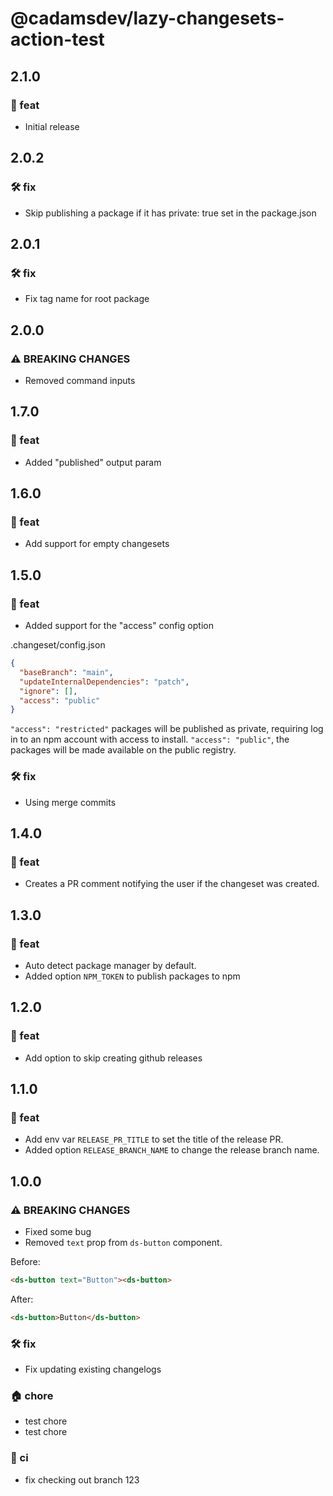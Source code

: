 # @cadamsdev/lazy-changesets-action-test
## 2.1.0

### 🚀 feat
- Initial release

## 2.0.2

### 🛠️ fix
- Skip publishing a package if it has private: true set in the package.json

## 2.0.1

### 🛠️ fix
- Fix tag name for root package

## 2.0.0

### ⚠️ BREAKING CHANGES
- Removed command inputs

## 1.7.0

### 🚀 feat
- Added "published" output param

## 1.6.0

### 🚀 feat
- Add support for empty changesets

## 1.5.0

### 🚀 feat
- Added support for the "access" config option

.changeset/config.json
```json
{
  "baseBranch": "main",
  "updateInternalDependencies": "patch",
  "ignore": [],
  "access": "public"
}
```

`"access": "restricted"` packages will be published as private, requiring log in to an npm account with access to install.
`"access": "public"`, the packages will be made available on the public registry.
### 🛠️ fix
- Using merge commits

## 1.4.0

### 🚀 feat
- Creates a PR comment notifying the user if the changeset was created.

## 1.3.0

### 🚀 feat
- Auto detect package manager by default.
- Added option `NPM_TOKEN` to publish packages to npm

## 1.2.0

### 🚀 feat
- Add option to skip creating github releases

## 1.1.0

### 🚀 feat
- Add env var `RELEASE_PR_TITLE` to set the title of the release PR.
- Added option `RELEASE_BRANCH_NAME` to change the release branch name.


## 1.0.0

### ⚠️ BREAKING CHANGES
- Fixed some bug
- Removed `text` prop from `ds-button` component.

Before:

```html
<ds-button text="Button"><ds-button>
```

After:

```html
<ds-button>Button</ds-button>
```
### 🛠️ fix
- Fix updating existing changelogs
### 🏠 chore
- test chore
- test chore
### 🤖 ci
- fix checking out branch 123

